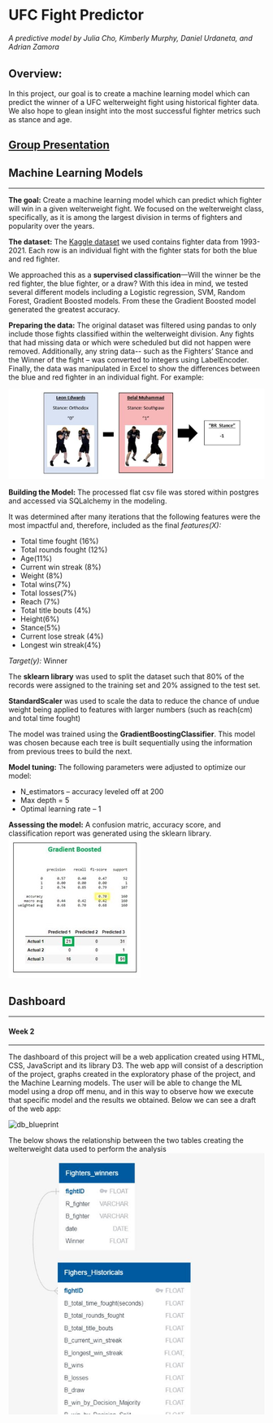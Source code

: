 # UFC Fight Predictor
###### A predictive model by Julia Cho, Kimberly Murphy, Daniel Urdaneta, and Adrian Zamora 

## Overview:
In this project, our goal is to create a machine learning model which can predict the winner of a UFC welterweight fight using historical fighter data.  We also hope to glean insight into the most successful fighter metrics such as stance and age. 

## [Group Presentation](https://docs.google.com/presentation/d/12g6ZuxoMSZnClPs9yp5jP-XTK2Ll4H4IA8F_h0Qpiwc/edit?usp=sharing)

## Machine Learning Models 
---
**The goal:**  Create a machine learning model which can predict which fighter will win in a given welterweight fight. We focused on the welterweight class, specifically, as it is among the largest division in terms of fighters and popularity over the years.  

**The dataset:**  The [Kaggle dataset](https://www.kaggle.com/rajeevw/ufcdata) we used contains fighter data from 1993-2021.  Each row is an individual fight with the fighter stats for both the blue and red fighter.

We approached this as a **supervised classification**—Will the winner be the red fighter, the blue fighter, or a draw?   With this idea in mind, we tested several different models including a Logistic regression, SVM, Random Forest, Gradient Boosted models.  From these the Gradient Boosted model generated the greatest accuracy.

**Preparing the data:**   The original dataset was filtered using pandas to only include those fights classified within the welterweight division.  Any fights that had missing data or which were scheduled but did not happen were removed.  Additionally, any string data-- such as the Fighters’ Stance and the Winner of the fight – was converted to integers using LabelEncoder.  Finally, the data was manipulated in Excel to show the differences between the blue and red fighter in an individual fight. 
For example:
 
![image of calculation](https://github.com/danielurdaneta/FinalProject/blob/6ca8d8a994c6ae10f70699ddd2b265146d3dd6bd/Images/stance%20calculation.JPG)

**Building the Model:** The processed flat csv file was stored within postgres and accessed via SQLalchemy in the modeling.

It was determined after many iterations that the following features were the most impactful and, therefore, included as the final *features(X):* 

 - Total time fought (16%)
 - Total rounds fought (12%)
 - Age(11%)
 - Current win streak (8%)
 - Weight (8%)
 - Total wins(7%)
 - Total losses(7%)
 - Reach (7%)
 - Total title bouts (4%)
 - Height(6%)
 - Stance(5%)
 - Current lose streak (4%)
 - Longest win streak(4%)

*Target(y):* Winner

The **sklearn library** was used to split the dataset such that 80% of the records were assigned to the training set and 20% assigned to the test set.  

**StandardScaler** was used to scale the data to reduce the chance of undue weight being applied to features with larger numbers (such as reach(cm) and total time fought) 

The model was trained using the **GradientBoostingClassifier**.  This model was chosen because each tree is built sequentially using the information from previous trees to build the next.  

**Model tuning:**  The following parameters were adjusted to optimize our model:
 - N_estimators – accuracy leveled off at 200
 - Max depth = 5
 - Optimal learning rate – 1
 
**Assessing the model:** A confusion matric, accuracy score, and classification report was generated using the sklearn library. 
![Image of the results](https://github.com/danielurdaneta/FinalProject/blob/216241c47569e91c64241c442cc01e3cf201a34f/Images/one_model%20accuracy.JPG)


## Dashboard 
---
#### Week 2
---

The dashboard of this project will be a web application created using HTML, CSS, JavaScript and its library D3. The web app will consist of a description of the project, graphs created in the exploratory phase of the project, and the Machine Learning models. The user will be able to change the ML model using a drop off menu, and in this way to observe how we execute that specific model and the results we obtained. Below we can see a draft of the web app:

![db_blueprint](https://user-images.githubusercontent.com/81272629/133940428-57959cf9-5ced-40b3-9e03-4833e2b2e825.png)

The below shows the relationship between the two tables creating the welterweight data used to perform the analysis
![ERD.JPG](https://github.com/danielurdaneta/FinalProject/blob/main/ERD.JPG)


